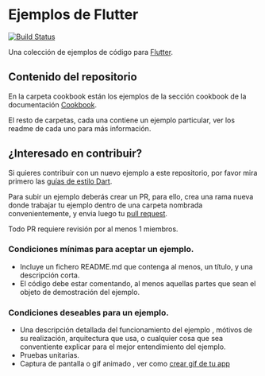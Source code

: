 # Ejemplos de Flutter

[![Build Status](https://travis-ci.org/flutter-es/ejemplos.svg?branch=master)](https://travis-ci.org/flutter-es/ejemplos)

Una colección de ejemplos de código para
[Flutter](https://flutter-es.io).

## Contenido del repositorio

En la carpeta cookbook están los ejemplos de la sección cookbook de la documentación 
[Cookbook](https://flutter-es.io/cookbook).

El resto de carpetas, cada una contiene un ejemplo particular, ver los readme de cada uno para más información.

<!--- 
## Indice

Estos son los ejemplos disponibles:

| Carpeta | Descripción |
|--------|-----|
-->

## ¿Interesado en contribuir?

Si quieres contribuir con un nuevo ejemplo a este repositorio, por favor 
mira primero las [guías de estilo Dart](https://www.dartlang.org/guides/language/effective-dart/style).

Para subir un ejemplo deberás crear un PR, para ello, crea una rama nueva donde trabajar tu ejemplo dentro de una carpeta nombrada convenientemente, y envia luego tu [pull request](https://github.com/flutter-es/plugins/pulls).

Todo PR requiere revisión por al menos 1 miembros.

### Condiciones mínimas para aceptar un ejemplo.

* Incluye un fichero README.md que contenga al menos, un título, y una descripción corta.
* El código debe estar comentando, al menos aquellas partes que sean el objeto de demostración del ejemplo.

### Condiciones deseables para un ejemplo.

* Una descripción detallada del funcionamiento del ejemplo , mótivos de su realización, arquitectura que usa, o cualquier cosa que sea conventiente explicar para el mejor entendimiento del ejemplo.
* Pruebas unitarias.
* Captura de pantalla o gif animado , ver como [crear gif de tu app](https://github.com/flutter/flutter/wiki/Making-animated-GIFs-of-Flutter-apps)








